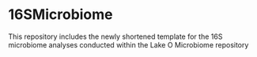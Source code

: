 # 16SMicrobiome
This repository includes the newly shortened template for the 16S microbiome analyses conducted within the Lake O Microbiome repository
